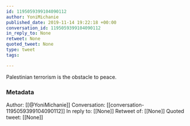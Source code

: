 ```yaml
---
id: 1195059399104090112
author: YoniMichanie
published_date: 2019-11-14 19:22:18 +00:00
conversation_id: 1195059399104090112
in_reply_to: None
retweet: None
quoted_tweet: None
type: tweet
tags:

---
```


Palestinian terrorism is the obstacle to peace.

### Metadata

Author: [[@YoniMichanie]]
Conversation: [[conversation-1195059399104090112]]
In reply to: [[None]]
Retweet of: [[None]]
Quoted tweet: [[None]]
